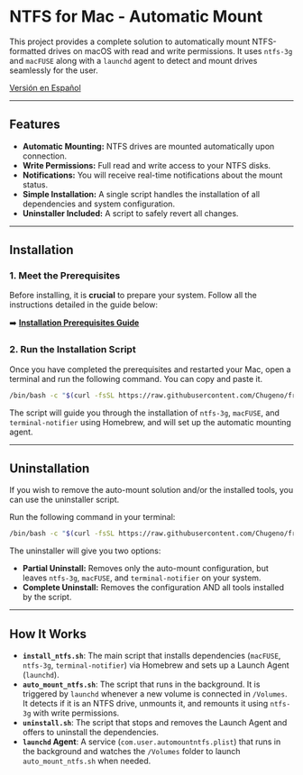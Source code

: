 # NTFS for Mac - Automatic Mount

This project provides a complete solution to automatically mount NTFS-formatted drives on macOS with read and write permissions. It uses `ntfs-3g` and `macFUSE` along with a `launchd` agent to detect and mount drives seamlessly for the user.

[Versión en Español](README.md)

---

## Features

-   **Automatic Mounting:** NTFS drives are mounted automatically upon connection.
-   **Write Permissions:** Full read and write access to your NTFS disks.
-   **Notifications:** You will receive real-time notifications about the mount status.
-   **Simple Installation:** A single script handles the installation of all dependencies and system configuration.
-   **Uninstaller Included:** A script to safely revert all changes.

---

## Installation

### 1. Meet the Prerequisites

Before installing, it is **crucial** to prepare your system. Follow all the instructions detailed in the guide below:

➡️ **[Installation Prerequisites Guide](PREREQUISITOS.en.md)**

### 2. Run the Installation Script

Once you have completed the prerequisites and restarted your Mac, open a terminal and run the following command. You can copy and paste it.

```bash
/bin/bash -c "$(curl -fsSL https://raw.githubusercontent.com/Chugeno/free-write-ntfs-on-mac/main/install_ntfs.sh)"
```

The script will guide you through the installation of `ntfs-3g`, `macFUSE`, and `terminal-notifier` using Homebrew, and will set up the automatic mounting agent.

---

## Uninstallation

If you wish to remove the auto-mount solution and/or the installed tools, you can use the uninstaller script.

Run the following command in your terminal:

```bash
/bin/bash -c "$(curl -fsSL https://raw.githubusercontent.com/Chugeno/free-write-ntfs-on-mac/main/uninstall.sh)"
```

The uninstaller will give you two options:
-   **Partial Uninstall:** Removes only the auto-mount configuration, but leaves `ntfs-3g`, `macFUSE`, and `terminal-notifier` on your system.
-   **Complete Uninstall:** Removes the configuration AND all tools installed by the script.

---

## How It Works

-   **`install_ntfs.sh`**: The main script that installs dependencies (`macFUSE`, `ntfs-3g`, `terminal-notifier`) via Homebrew and sets up a Launch Agent (`launchd`).
-   **`auto_mount_ntfs.sh`**: The script that runs in the background. It is triggered by `launchd` whenever a new volume is connected in `/Volumes`. It detects if it is an NTFS drive, unmounts it, and remounts it using `ntfs-3g` with write permissions.
-   **`uninstall.sh`**: The script that stops and removes the Launch Agent and offers to uninstall the dependencies.
-   **`launchd` Agent**: A service (`com.user.automountntfs.plist`) that runs in the background and watches the `/Volumes` folder to launch `auto_mount_ntfs.sh` when needed.
